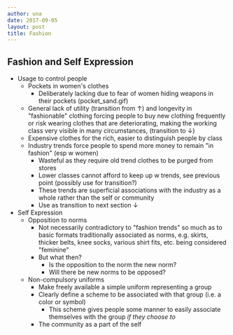 ```yaml
---
author: una
date: 2017-09-05
layout: post
title: Fashion
---
```


## Fashion and Self Expression

-   Usage to control people
    -   Pockets in women's clothes
        -   Deliberately lacking due to fear of women hiding weapons in their
            pockets (pocket_sand.gif)
    -   General lack of utility (transition from &uarr;) and longevity in
        "fashionable" clothing forcing people to buy new clothing frequently or
        risk wearing clothes that are deteriorating, making the working class
        very visible in many circumstances, (transition to &darr;)
    -   Expensive clothes for the rich, easier to distinguish people by class
    -   Industry trends force people to spend more money to remain "in fashion"
        (esp w women)
        -   Wasteful as they require old trend clothes to be purged from stores
        -   Lower classes cannot afford to keep up w trends, see previous point
            (possibly use for transition?)
        -   These trends are superficial associations with the industry as a whole rather than the self or community
        -   Use as transition to next section &darr;
-   Self Expression
    -   Opposition to norms
        -   Not necessarily contradictory to "fashion trends" so much as to
            basic formats traditionally associated as norms, e.g. skirts,
            thicker belts, knee socks, various shirt fits, etc. being
            considered "feminine"
        -   But what then?
            -   Is the opposition to the norm the new norm?
            -   Will there be new norms to be opposed?
    -   Non-compulsory uniforms
        -   Make freely available a simple uniform representing a group
        -   Clearly define a scheme to be associated with that group (i.e. a
            color or symbol)
            -   This scheme gives people some manner to easily associate
                themselves with the group _if they choose to_
        -   The community as a part of the self
